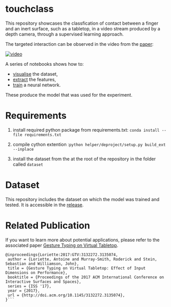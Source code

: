 # touchclass

This repository showcases the classfication of contact between a finger and an inert surface, such as a tabletop, in a video stream produced by a depth camera, through a supervised learning approach.

The targeted interaction can be observed in the video from the [paper](https://dl.acm.org/citation.cfm?id=3135074):

[![video](https://img.youtube.com/vi/Q8hzbU9B_k0/0.jpg)](https://www.youtube.com/watch?v=Q8hzbU9B_k0)

A series of notebooks shows how to:

- [visualise](dataset-exploration.ipynb) the dataset, 
- [extract](feature-extraction.ipynb) the features,
- [train](model-training.ipynb) a neural network.

These produce the model that was used for the experiment.


# Requirements

1. install required python package from requirements.txt:
`conda install --file requirements.txt`

2. compile cython extention :`python helper/deproject/setup.py build_ext --inplace`

3. install the dataset from the  at the root of the repository in the folder called `dataset`


# Dataset
This repository includes the dataset on which the model was trained and tested. It is accessible in the [release](https://github.com/toinsson/touchclass/releases).


# Related Publication
If you want to learn more about potential applications, please refer to the associated paper [Gesture Typing on Virtual Tabletop](https://dl.acm.org/citation.cfm?id=3135074).

```
@inproceedings{Loriette:2017:GTV:3132272.3135074,
 author = {Loriette, Antoine and Murray-Smith, Roderick and Stein, Sebastian and Williamson, John},
 title = {Gesture Typing on Virtual Tabletop: Effect of Input Dimensions on Performance},
 booktitle = {Proceedings of the 2017 ACM International Conference on Interactive Surfaces and Spaces},
 series = {ISS '17},
 year = {2017},
 url = {http://doi.acm.org/10.1145/3132272.3135074},
}```
